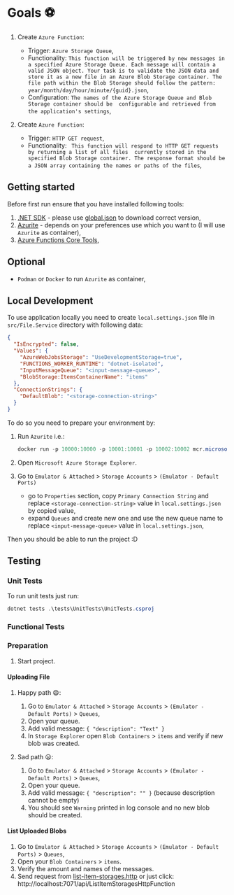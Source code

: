 # Goals :soccer:

1. Create `Azure Function`:
   - Trigger: `Azure Storage Queue`,
   - Functionality: `This function will be triggered by new messages in a specified Azure Storage Queue. Each message will contain a valid JSON object. Your task is to validate the JSON data and store it as a new file in an Azure Blob Storage container. The file path within the Blob Storage should follow the pattern: year/month/day/hour/minute/{guid}.json`,
   - Configuration: `The names of the Azure Storage Queue and Blob Storage container should be  configurable and retrieved from the application's settings`,

2. Create `Azure Function`:
   - Trigger: `HTTP GET request`,
   - Functionality: ` This function will respond to HTTP GET requests by returning a list of all files  currently stored in the specified Blob Storage container. The response format should be a JSON array containing the names or paths of the files`,

## Getting started

Before first run ensure that you have installed following tools:

1. [.NET SDK](https://dotnet.microsoft.com/en-us/download) - please use [global.json](./global.json) to download correct version,
2. [Azurite](https://learn.microsoft.com/en-us/azure/storage/common/storage-use-azurite?tabs=docker-hub%2Cblob-storage#install-azurite) - depends on your preferences use which you want to (I will use `Azurite` as container),
3. [Azure Functions Core Tools](https://learn.microsoft.com/en-us/azure/azure-functions/create-first-function-cli-csharp?tabs=windows%2Cazure-cli#install-the-azure-functions-core-tools),

## Optional

- `Podman` or `Docker` to run `Azurite` as container,

## Local Development

To use application locally you need to create `local.settings.json` file in `src/File.Service` directory with following data:

```json
{
  "IsEncrypted": false,
  "Values": {
    "AzureWebJobsStorage": "UseDevelopmentStorage=true",
    "FUNCTIONS_WORKER_RUNTIME": "dotnet-isolated",
    "InputMessageQueue": "<input-message-queue>",
    "BlobStorage:ItemsContainerName": "items"
  },
  "ConnectionStrings": {
    "DefaultBlob": "<storage-connection-string>"
  }
}

```

To do so you need to prepare your environment by:

1. Run `Azurite` i.e.:
   ```powershell
   docker run -p 10000:10000 -p 10001:10001 -p 10002:10002 mcr.microsoft.com/azure-storage/azurite
   ```

2. Open `Microsoft Azure Storage Explorer`.

3. Go to `Emulator & Attached` > `Storage Accounts` > `(Emulator - Default Ports)`
   - go to `Properties` section, copy `Primary Connection String` and replace `<storage-connection-string>` value in `local.settings.json` by copied value,
   - expand `Queues` and create new one and use the new queue name to replace `<input-message-queue>` value in `local.settings.json`,

Then you should be able to run the project :D

## Testing

### Unit Tests

To run unit tests just run:
```powershell
dotnet tests .\tests\UnitTests\UnitTests.csproj
```

### Functional Tests

### Preparation

1. Start project.

#### Uploading File

1. Happy path :smile::
   1. Go to `Emulator & Attached` > `Storage Accounts` > `(Emulator - Default Ports)` > `Queues`,
   2. Open your queue.
   3. Add valid message: `{ "description": "Text" }`
   4. In `Storage Explorer` open `Blob Containers` > `items` and verify if new blob was created.

2. Sad path :frowning::
   1. Go to `Emulator & Attached` > `Storage Accounts` > `(Emulator - Default Ports)` > `Queues`,
   2. Open your queue.
   3. Add valid message: `{ "description": "" }` (because description cannot be empty)
   4. You should see `Warning` printed in log console and no new blob should be created.

#### List Uploaded Blobs

1. Go to `Emulator & Attached` > `Storage Accounts` > `(Emulator - Default Ports)` > `Queues`,
2. Open your `Blob Containers` > `items`.
3. Verify the amount and names of the messages.
4. Send request from [list-item-storages.http](/http/items/list-item-storages.http) or just click: http://localhost:7071/api/ListItemStoragesHttpFunction
